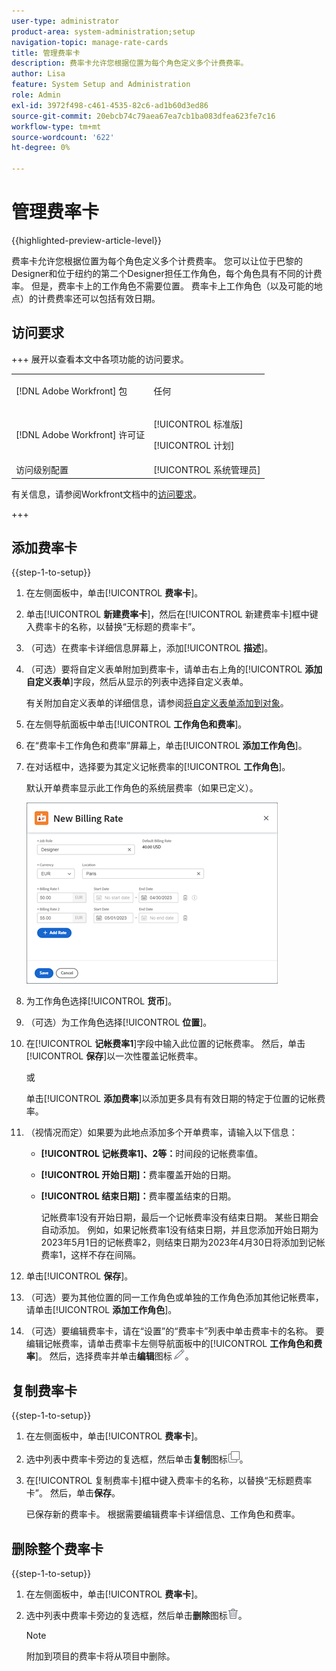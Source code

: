 ```yaml
---
user-type: administrator
product-area: system-administration;setup
navigation-topic: manage-rate-cards
title: 管理费率卡
description: 费率卡允许您根据位置为每个角色定义多个计费费率。
author: Lisa
feature: System Setup and Administration
role: Admin
exl-id: 3972f498-c461-4535-82c6-ad1b60d3ed86
source-git-commit: 20ebcb74c79aea67ea7cb1ba083dfea623fe7c16
workflow-type: tm+mt
source-wordcount: '622'
ht-degree: 0%

---
```


# 管理费率卡

{{highlighted-preview-article-level}}

费率卡允许您根据位置为每个角色定义多个计费费率。 您可以让位于巴黎的Designer和位于纽约的第二个Designer担任工作角色，每个角色具有不同的计费率。 但是，费率卡上的工作角色不需要位置。 费率卡上工作角色（以及可能的地点）的计费费率还可以包括有效日期。

## 访问要求

+++ 展开以查看本文中各项功能的访问要求。

<table style="table-layout:auto"> 
 <col> 
 <col> 
 <tbody> 
  <tr> 
   <td>[!DNL Adobe Workfront] 包</td> 
   <td><p>任何</p></td> 
  </tr> 
  <tr> 
   <td>[!DNL Adobe Workfront] 许可证</td> 
   <td><p>[!UICONTROL 标准版]</p>
       <p>[!UICONTROL 计划]</p></td>
  </tr> 
  <tr> 
   <td>访问级别配置</td> 
   <td>[!UICONTROL 系统管理员]</td> 
  </tr> 
 </tbody> 
</table>

有关信息，请参阅Workfront文档中的[访问要求](/help/quicksilver/administration-and-setup/add-users/access-levels-and-object-permissions/access-level-requirements-in-documentation.md)。

+++

## 添加费率卡

{{step-1-to-setup}}

1. 在左侧面板中，单击&#x200B;[!UICONTROL **费率卡**]。
1. 单击&#x200B;[!UICONTROL **新建费率卡**]，然后在[!UICONTROL 新建费率卡]框中键入费率卡的名称，以替换“无标题的费率卡”。
1. （可选）在费率卡详细信息屏幕上，添加&#x200B;[!UICONTROL **描述**]。
1. （可选）要将自定义表单附加到费率卡，请单击右上角的&#x200B;[!UICONTROL **添加自定义表单**]&#x200B;字段，然后从显示的列表中选择自定义表单。

   有关附加自定义表单的详细信息，请参阅[将自定义表单添加到对象](/help/quicksilver/workfront-basics/work-with-custom-forms/add-a-custom-form-to-an-object.md)。

1. 在左侧导航面板中单击&#x200B;[!UICONTROL **工作角色和费率**]。
1. 在“费率卡工作角色和费率”屏幕上，单击&#x200B;[!UICONTROL **添加工作角色**]。
1. 在对话框中，选择要为其定义记帐费率的&#x200B;[!UICONTROL **工作角色**]。

   默认开单费率显示此工作角色的系统层费率（如果已定义）。

   ![新建记帐费率对话框](assets/location-rate-for-rate-card.png)

1. 为工作角色选择&#x200B;[!UICONTROL **货币**]。
1. （可选）为工作角色选择&#x200B;[!UICONTROL **位置**]。
1. 在&#x200B;[!UICONTROL **记帐费率1**]&#x200B;字段中输入此位置的记帐费率。 然后，单击&#x200B;[!UICONTROL **保存**]&#x200B;以一次性覆盖记帐费率。

   或

   单击&#x200B;[!UICONTROL **添加费率**]&#x200B;以添加更多具有有效日期的特定于位置的记帐费率。

1. （视情况而定）如果要为此地点添加多个开单费率，请输入以下信息：

   * **[!UICONTROL 记帐费率1]、2等：**&#x200B;时间段的记帐费率值。
   * **[!UICONTROL 开始日期]：**&#x200B;费率覆盖开始的日期。
   * **[!UICONTROL 结束日期]：**&#x200B;费率覆盖结束的日期。

     记帐费率1没有开始日期，最后一个记帐费率没有结束日期。 某些日期会自动添加。 例如，如果记帐费率1没有结束日期，并且您添加开始日期为2023年5月1日的记帐费率2，则结束日期为2023年4月30日将添加到记帐费率1，这样不存在间隔。

1. 单击&#x200B;[!UICONTROL **保存**]。
1. （可选）要为其他位置的同一工作角色或单独的工作角色添加其他记帐费率，请单击&#x200B;[!UICONTROL **添加工作角色**]。
1. （可选）要编辑费率卡，请在“设置”的“费率卡”列表中单击费率卡的名称。 要编辑记帐费率，请单击费率卡左侧导航面板中的&#x200B;[!UICONTROL **工作角色和费率**]。 然后，选择费率并单击&#x200B;**编辑**&#x200B;图标![编辑图标](assets/edit-icon.png)。

## 复制费率卡

{{step-1-to-setup}}

1. 在左侧面板中，单击&#x200B;[!UICONTROL **费率卡**]。
1. 选中列表中费率卡旁边的复选框，然后单击&#x200B;**复制**&#x200B;图标![复制图标](assets/copy-icon.png)。
1. 在[!UICONTROL 复制费率卡]框中键入费率卡的名称，以替换“无标题费率卡”。 然后，单击&#x200B;**保存**。

   已保存新的费率卡。 根据需要编辑费率卡详细信息、工作角色和费率。

## 删除整个费率卡

{{step-1-to-setup}}

1. 在左侧面板中，单击&#x200B;[!UICONTROL **费率卡**]。
1. 选中列表中费率卡旁边的复选框，然后单击&#x200B;**删除**&#x200B;图标![删除图标](assets/delete.png)。

   >[!NOTE]
   >
   >附加到项目的费率卡将从项目中删除。
